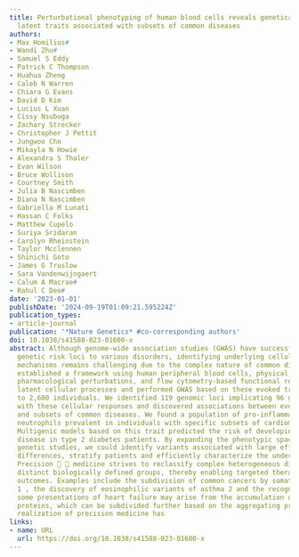 ```yaml
---
title: Perturbational phenotyping of human blood cells reveals genetically determined
  latent traits associated with subsets of common diseases
authors:
- Max Homilius#
- Wandi Zhu#
- Samuel S Eddy
- Patrick C Thompson
- Huahua Zheng
- Caleb N Warren
- Chiara G Evans
- David D Kim
- Lucius L Xuan
- Cissy Nsubuga
- Zachary Strecker
- Christopher J Pettit
- Jungwoo Cho
- Mikayla N Howie
- Alexandra S Thaler
- Evan Wilson
- Bruce Wollison
- Courtney Smith
- Julia B Nascimben
- Diana N Nascimben
- Gabriella M Lunati
- Hassan C Folks
- Matthew Cupelo
- Suriya Sridaran
- Carolyn Rheinstein
- Taylor Mcclennen
- Shinichi Goto
- James G Truslow
- Sara Vandenwijngaert
- Calum A Macrae#
- Rahul C Deo#
date: '2023-01-01'
publishDate: '2024-09-19T01:09:21.595224Z'
publication_types:
- article-journal
publication: '*Nature Genetics* #co-corresponding authors'
doi: 10.1038/s41588-023-01600-x
abstract: Although genome-wide association studies (GWAS) have successfully linked
  genetic risk loci to various disorders, identifying underlying cellular biological
  mechanisms remains challenging due to the complex nature of common diseases. We
  established a framework using human peripheral blood cells, physical, chemical and
  pharmacological perturbations, and flow cytometry-based functional readouts to reveal
  latent cellular processes and performed GWAS based on these evoked traits in up
  to 2,600 individuals. We identified 119 genomic loci implicating 96 genes associated
  with these cellular responses and discovered associations between evoked blood phenotypes
  and subsets of common diseases. We found a population of pro-inflammatory anti-apoptotic
  neutrophils prevalent in individuals with specific subsets of cardiometabolic disease.
  Multigenic models based on this trait predicted the risk of developing chronic kidney
  disease in type 2 diabetes patients. By expanding the phenotypic space for human
  genetic studies, we could identify variants associated with large effect response
  differences, stratify patients and efficiently characterize the underlying biology.
  Precision   medicine strives to reclassify complex heterogeneous diseases into
  distinct biologically defined groups, thereby enabling targeted therapies and improved
  outcomes. Examples include the subdivision of common cancers by somatic driver mutations
  1 , the discovery of eosinophilic variants of asthma 2 and the recognition that
  some presentations of heart failure may arise from the accumulation of amyloidogenic
  proteins, which can be subdivided further based on the aggregating protein 3. The
  realization of precision medicine has
links:
- name: URL
  url: https://doi.org/10.1038/s41588-023-01600-x
---
```

